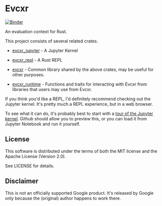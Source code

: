 # Evcxr

[![Binder](https://mybinder.org/badge.svg)](https://mybinder.org/v2/gh/google/evcxr/main?filepath=evcxr_jupyter%2Fsamples%2Fevcxr_jupyter_tour.ipynb)

An evaluation context for Rust.

This project consists of several related crates.

* [evcxr\_jupyter](evcxr_jupyter/README.md) - A Jupyter Kernel

* [evcxr\_repl](evcxr_repl/README.md) - A Rust REPL

* [evcxr](evcxr/README.md) - Common library shared by the above crates, may be
  useful for other purposes.

* [evcxr\_runtime](evcxr_runtime/README.md) - Functions and traits for
  interacting with Evcxr from libraries that users may use from Evcxr.
  
If you think you'd like a REPL, I'd definitely recommend checking out the
Jupyter kernel. It's pretty much a REPL experience, but in a web browser.

To see what it can do, it's probably best to start with a [tour of the Jupyter
kernel](evcxr_jupyter/samples/evcxr_jupyter_tour.ipynb). Github should allow you
to preview this, or you can load it from Jupyter Notebook and run it yourself.

## License

This software is distributed under the terms of both the MIT license and the
Apache License (Version 2.0).

See LICENSE for details.

## Disclaimer

This is not an officially supported Google product. It's released by Google only
because the (original) author happens to work there.
